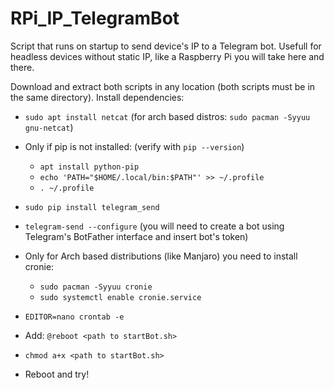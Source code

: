 # RPi_IP_TelegramBot
Script that runs on startup to send device's IP to a Telegram bot. Usefull for headless devices without static IP, like a Raspberry Pi you will take here and there.

Download and extract both scripts in any location (both scripts must be in the same directory).
Install dependencies:
  - `sudo apt install netcat` (for arch based distros: `sudo pacman -Syyuu gnu-netcat`)
  - Only if pip is not installed: (verify with `pip --version`)
    - `apt install python-pip`
    - `echo 'PATH="$HOME/.local/bin:$PATH"' >> ~/.profile`
    - `. ~/.profile`
  - `sudo pip install telegram_send`
  - `telegram-send --configure` (you will need to create a bot using Telegram's BotFather interface and insert bot's token)
  
  - Only for Arch based distributions (like Manjaro) you need to install cronie:
    - `sudo pacman -Syyuu cronie`
    - `sudo systemctl enable cronie.service`
  - `EDITOR=nano crontab -e`
  - Add: `@reboot <path to startBot.sh>`
  - `chmod a+x <path to startBot.sh>`
  - Reboot and try!
